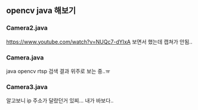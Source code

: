 ## opencv java 해보기

### Camera2.java
https://www.youtube.com/watch?v=NUQc7-dYIxA 보면서 했는데 캡쳐가 안됨.. 


### Camera.java
java opencv rtsp 검색 결과 위주로 보는 중..ㅠ 

### Camera3.java


알고보니 ip 주소가 달랐던거 있찌... 내가 바보다.. 